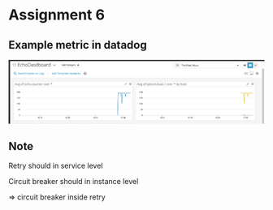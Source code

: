 # Assignment 6

## Example metric in datadog

![](https://github.com/nduyhai/grabvn-golang-bootcamp/blob/ass-6/assets/chart.png)

## Note

Retry should in service level

Circuit breaker should in instance level

=> circuit breaker inside retry